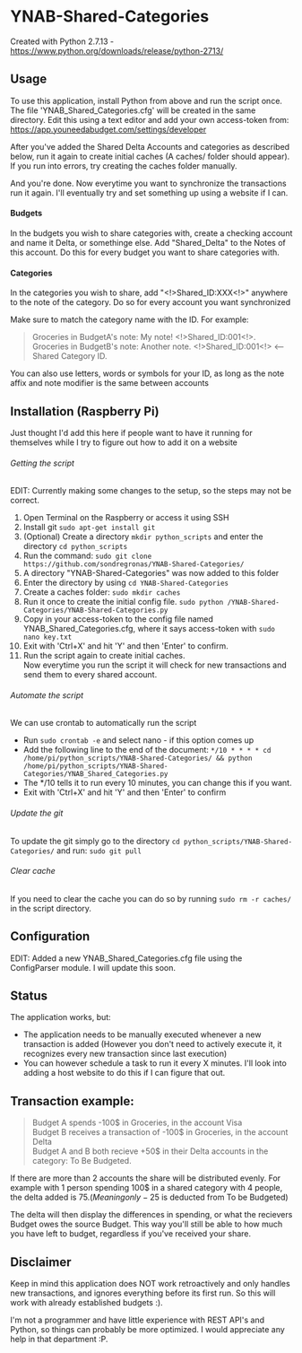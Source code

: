 # YNAB-Shared-Categories
Created with Python 2.7.13 - https://www.python.org/downloads/release/python-2713/
<br>

## Usage
To use this application, install Python from above and run the script once. The file 'YNAB_Shared_Categories.cfg' will be created in the same directory. Edit this using a text editor and add your own access-token from: https://app.youneedabudget.com/settings/developer

After you've added the Shared Delta Accounts and categories as described below, run it again to create initial caches (A caches/ folder should appear). If you run into errors, try creating the caches folder manually.

And you're done. Now everytime you want to synchronize the transactions run it again. I'll eventually try and set something up using a website if I can.

#### Budgets
In the budgets you wish to share categories with, create a checking account and name it Delta, or somethinge else. 
Add "Shared_Delta" to the Notes of this account. Do this for every budget you want to share categories with.

#### Categories
In the categories you wish to share, add "<!>Shared_ID:XXX<!>" anywhere to the note of the category. Do so for every account you want synchronized

Make sure to match the category name with the ID. For example: 
> Groceries in BudgetA's note: My note! <!>Shared_ID:001<!>. <br>
> Groceries in BudgetB's note: Another note. <!>Shared_ID:001<!> <-- Shared Category ID. 

You can also use letters, words or symbols for your ID, as long as the note affix and note modifier is the same between accounts

## Installation (Raspberry Pi)
Just thought I'd add this here if people want to have it running for themselves while I try to figure out how to add it on a website
###### Getting the script
EDIT: Currently making some changes to the setup, so the steps may not be correct. <br>
1. Open Terminal on the Raspberry or access it using SSH<br>
2. Install git ```sudo apt-get install git```<br>
3. (Optional) Create a directory ```mkdir python_scripts``` and enter the directory ```cd python_scripts```<br>
4. Run the command: ```sudo git clone https://github.com/sondregronas/YNAB-Shared-Categories/```<br>
5. A directory "YNAB-Shared-Categories" was now added to this folder<br>
6. Enter the directory by using ```cd YNAB-Shared-Categories```<br>
7. Create a caches folder: ```sudo mkdir caches```<br>
8. Run it once to create the initial config file. ```sudo python /YNAB-Shared-Categories/YNAB-Shared-Categories.py```<br>
9. Copy in your access-token to the config file named YNAB_Shared_Categories.cfg, where it says access-token with ```sudo nano key.txt```<br>
10. Exit with 'Ctrl+X' and hit 'Y' and then 'Enter' to confirm.<br>
11. Run the script again to create initial caches. <br>
Now everytime you run the script it will check for new transactions and send them to every shared account.<br>

###### Automate the script
We can use crontab to automatically run the script <br>
- Run ```sudo crontab -e``` and select nano - if this option comes up<br>
- Add the following line to the end of the document:
```*/10 * * * * cd /home/pi/python_scripts/YNAB-Shared-Categories/ && python /home/pi/python_scripts/YNAB-Shared-Categories/YNAB_Shared_Categories.py```<br>
- The */10 tells it to run every 10 minutes, you can change this if you want.<br>
- Exit with 'Ctrl+X' and hit 'Y' and then 'Enter' to confirm<br>

###### Update the git
To update the git simply go to the directory ```cd python_scripts/YNAB-Shared-Categories/``` and run: ```sudo git pull```<br>

###### Clear cache
If you need to clear the cache you can do so by running ```sudo rm -r caches/``` in the script directory.

## Configuration
EDIT: Added a new YNAB_Shared_Categories.cfg file using the ConfigParser module. I will update this soon.

## Status
The application works, but:
 - The application needs to be manually executed whenever a new transaction is added (However you don't need to actively execute it, it recognizes every new transaction since last execution) 
 - You can however schedule a task to run it every X minutes. I'll look into adding a host website to do this if I can figure that out.

## Transaction example: 
> Budget A spends -100$ in Groceries, in the account Visa <br>
> Budget B receives a transaction of -100$ in Groceries, in the account Delta <br>
> Budget A and B both recieve +50$ in their Delta accounts in the category: To Be Budgeted. <br>

If there are more than 2 accounts the share will be distributed evenly. For example with 1 person spending 100$ in a shared category with 4 people, the delta added is 75$. (Meaning only -25$ is deducted from To be Budgeted)

The delta will then display the differences in spending, or what the recievers Budget owes the source Budget.
This way you'll still be able to how much you have left to budget, regardless if you've received your share.

## Disclaimer
Keep in mind this application does NOT work retroactively and only handles new transactions, and ignores everything before its first run. So this will work with already established budgets :).

I'm not a programmer and have little experience with REST API's and Python, so things can probably be more optimized. I would appreciate any help in that department :P.
